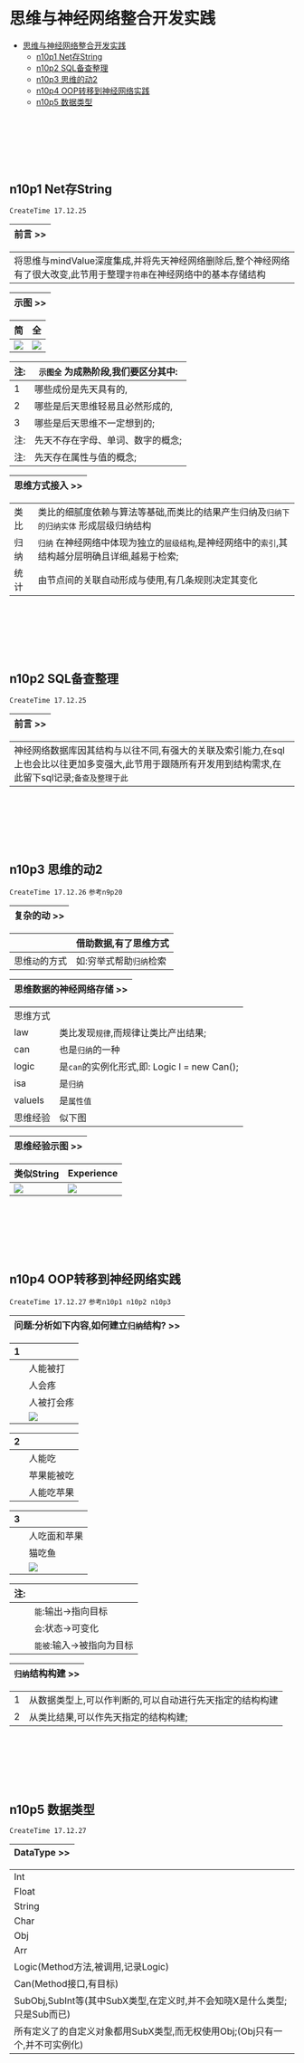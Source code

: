 # 思维与神经网络整合开发实践


<!-- TOC depthFrom:1 depthTo:6 withLinks:1 updateOnSave:1 orderedList:0 -->

- [思维与神经网络整合开发实践](#思维与神经网络整合开发实践)
	- [n10p1 Net存String](#n10p1-net存string)
	- [n10p2 SQL备查整理](#n10p2-sql备查整理)
	- [n10p3 思维的动2](#n10p3-思维的动2)
	- [n10p4 OOP转移到神经网络实践](#n10p4-oop转移到神经网络实践)
	- [n10p5 数据类型](#n10p5-数据类型)

<!-- /TOC -->


<br><br><br><br><br>


## n10p1 Net存String
`CreateTime 17.12.25`

| 前言 >> |
| --- |

|  |
| --- |
| 将思维与mindValue深度集成,并将先天神经网络删除后,整个神经网络有了很大改变,此节用于整理`字符串`在神经网络中的基本存储结构 |

| 示图 >> |
| --- |

| 简 | 全 |
| --- | --- |
| ![](assets/24.png) | ![](assets/25.png) |

| 注: | `示图全` 为成熟阶段,我们要区分其中: |
| --- | --- |
| 1 | 哪些成份是先天具有的, |
| 2 | 哪些是后天思维轻易且必然形成的, |
| 3 | 哪些是后天思维不一定想到的; |
| 注: | 先天不存在字母、单词、数字的概念; |
| 注: | 先天存在属性与值的概念; |

| 思维方式接入 >> |
| --- |


|  |  |
| --- | --- |
| 类比 | 类比的细腻度依赖与算法等基础,而类比的结果产生归纳及`归纳下的归纳实体` 形成层级归纳结构 |
| 归纳 | `归纳` 在神经网络中体现为独立的`层级结构`,是神经网络中的`索引`,其结构越分层明确且详细,越易于检索; |
| 统计 | 由节点间的关联自动形成与使用,有几条规则决定其变化 |




<br><br><br><br><br>


## n10p2 SQL备查整理
`CreateTime 17.12.25`

| 前言 >> |
| --- |

|  |
| --- |
| 神经网络数据库因其结构与以往不同,有强大的关联及索引能力,在sql上也会比以往更加多变强大,此节用于跟随所有开发用到结构需求,在此留下sql记录;`备查及整理于此` |




<br><br><br><br><br>


## n10p3 思维的动2
`CreateTime 17.12.26` `参考n9p20`


| 复杂的动 >> |
| --- |

|  | 借助数据,有了思维方式 |
| --- | --- |
| 思维`动`的方式 | 如:穷举式帮助`归纳`检索 |

| 思维数据的神经网络存储 >> |
| --- |

|  |  |
| --- | --- |
| 思维方式 |  |
| law | 类比发现`规律`,而规律让类比产出结果; |
| can | 也是`归纳`的一种 |
| logic | 是`can`的实例化形式,即: Logic l = new Can(); |
| isa | 是`归纳` |
| valueIs | 是`属性值` |
| 思维经验 | 似下图 |

| 思维经验示图 >> |
| --- |

| 类似String | Experience |
| --- | --- |
| ![](assets/25.png) | ![](assets/26.png) |










<br><br><br><br><br>


## n10p4 OOP转移到神经网络实践
`CreateTime 17.12.27` `参考n10p1 n10p2 n10p3`




| 问题:分析如下内容,如何建立`归纳`结构? >> |
| --- |

| 1 |  |
| --- | --- |
|  | 人能被打 |
|  | 人会疼 |
|  | 人被打会疼 |
|  | ![](assets/Net归纳结构2.png) |


| 2 |  |
| --- | --- |
|  | 人能吃 |
|  | 苹果能被吃 |
|  | 人能吃苹果 |

| 3 |  |
| --- | --- |
|  | 人吃面和苹果 |
|  | 猫吃鱼 |
|  | ![](assets/27.png) |

| 注: |  |
| --- | --- |
|  | `能`:输出->指向目标 |
|  | `会`:状态->可变化 |
|  | `能被`:输入->被指向为目标 |

| `归纳`结构构建 >> |
| --- |

|  |  |
| --- | --- |
| 1 | 从数据类型上,可以作判断的,可以自动进行先天指定的结构构建 |
| 2 | 从类比结果,可以作先天指定的结构构建; |




<br><br><br><br><br>


## n10p5 数据类型
`CreateTime 17.12.27`

| DataType >> |
| --- |

|  |
| --- |
| Int |
| Float |
| String |
| Char |
| Obj |
| Arr |
| Logic(Method方法,被调用,记录Logic) |
| Can(Method接口,有目标) |
| SubObj,SubInt等(其中SubX类型,在定义时,并不会知晓X是什么类型;只是Sub而已) |
| 所有定义了的自定义对象都用SubX类型,而无权使用Obj;(Obj只有一个,并不可实例化) |






<br><br><br><br><br><br><br>
